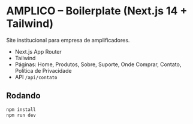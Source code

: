 # AMPLICO – Boilerplate (Next.js 14 + Tailwind)

Site institucional para empresa de amplificadores.
- Next.js App Router
- Tailwind
- Páginas: Home, Produtos, Sobre, Suporte, Onde Comprar, Contato, Política de Privacidade
- API `/api/contato`

## Rodando
```bash
npm install
npm run dev
```
